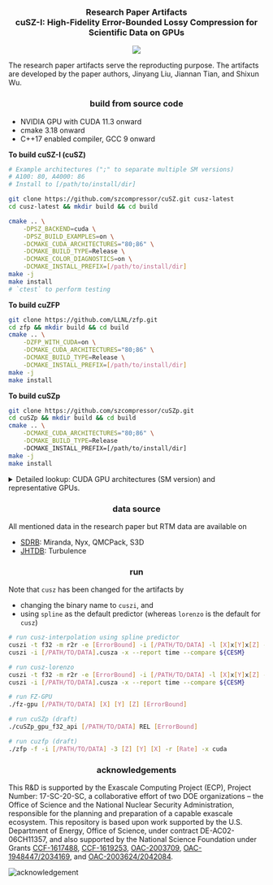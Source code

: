 <!-- <h3 align="center"><img src="https://user-images.githubusercontent.com/10354752/81179956-05860600-8f70-11ea-8b01-856f29b9e8b2.jpg" width="150"></h3> -->

<h3 align="center">
Research Paper Artifacts
<br>
cuSZ-I: High-Fidelity Error-Bounded Lossy Compression for Scientific Data on GPUs
</h3>

<p align="center">
<a href="./LICENSE"><img src="https://img.shields.io/badge/License-BSD%203--Clause-blue.svg"></a>
</p>

The research paper artifacts serve the reproducting purpose. The artifacts are developed by the paper authors, Jinyang Liu, Jiannan Tian, and Shixun Wu.


<h3 align="center">
build from source code
</h3>

- NVIDIA GPU with CUDA 11.3 onward
    <!-- - see detailed compatibility matrix below
    - Spack installation can work for 11.0 onward -->
- cmake 3.18 onward
- C++17 enabled compiler, GCC 9 onward

<b>To build cuSZ-I (cuSZ)</b>

```bash
# Example architectures (";" to separate multiple SM versions)
# A100: 80, A4000: 86
# Install to [/path/to/install/dir]

git clone https://github.com/szcompressor/cuSZ.git cusz-latest
cd cusz-latest && mkdir build && cd build

cmake .. \
    -DPSZ_BACKEND=cuda \
    -DPSZ_BUILD_EXAMPLES=on \
    -DCMAKE_CUDA_ARCHITECTURES="80;86" \
    -DCMAKE_BUILD_TYPE=Release \
    -DCMAKE_COLOR_DIAGNOSTICS=on \
    -DCMAKE_INSTALL_PREFIX=[/path/to/install/dir]
make -j
make install
# `ctest` to perform testing
```

<b>To build cuZFP</b>

```bash
git clone https://github.com/LLNL/zfp.git
cd zfp && mkdir build && cd build
cmake .. \
    -DZFP_WITH_CUDA=on \
    -DCMAKE_CUDA_ARCHITECTURES="80;86" \
    -DCMAKE_BUILD_TYPE=Release \
    -DCMAKE_INSTALL_PREFIX=[/path/to/install/dir]
make -j
make install
```

<b>To build cuSZp</b>

```bash
git clone https://github.com/szcompressor/cuSZp.git
cd cuSZp && mkdir build && cd build
cmake .. \
    -DCMAKE_CUDA_ARCHITECTURES="80;86" \
    -DCMAKE_BUILD_TYPE=Release
    -DCMAKE_INSTALL_PREFIX=[/path/to/install/dir]
make -j
make install
```


<details>
<summary>
Detailed lookup: CUDA GPU architectures (SM version) and representative GPUs.
</summary>

NVIDIA CUDA architectures and names and representative GPUs are listed below. 
More details can be found at [CUDA GPUs](https://developer.nvidia.com/cuda-gpus).


| SM id  | arch.  | grade/segment         | GPU product example       |
| ------ | ------ | --------------------- | ------------------------- |
| 60     | Pascal | HPC/ML                | P100                      |
| 70     | Volta  | HPC/ML                | V100                      |
| 75     | Turing | consumer/professional | RTX 20?0, Quadro RTX ?000 |
| 80     | Ampere | HPC/ML                | A100                      |
| 86     | Ampere | consumer/professional | RTX 30?0, RTX A?000       |
| 89 `*` | Ada    | consumer/professional | RTX 40?0, RTX ?000        |
| 90 `*` | Hopper | HPC/ML                | H100                      |

`*` as of CUDA 11.8

</details>


<h3 align="center">
data source
</h3>

All mentioned data in the research paper but RTM data are available on 

- [SDRB](https://sdrbench.github.io): Miranda, Nyx, QMCPack, S3D
- [JHTDB](http://turbulence.pha.jhu.edu): Turbulence

<h3 align="center">
run
</h3>

Note that `cusz` has been changed for the artifacts by

- changing the binary name to `cuszi`, and 
- using `spline` as the default predictor (whereas `lorenzo` is the default for `cusz`)


```bash
# run cusz-interpolation using spline predictor
cuszi -t f32 -m r2r -e [ErrorBound] -i [/PATH/TO/DATA] -l [X]x[Y]x[Z] -z --report time
cuszi -i [/PATH/TO/DATA].cusza -x --report time --compare ${CESM}
```

```bash
# run cusz-lorenzo
cuszi -t f32 -m r2r -e [ErrorBound] -i [/PATH/TO/DATA] -l [X]x[Y]x[Z] -z --report time --predictor lorenzo
cuszi -i [/PATH/TO/DATA].cusza -x --report time --compare ${CESM}
```

```bash
# run FZ-GPU
./fz-gpu [/PATH/TO/DATA] [X] [Y] [Z] [ErrorBound]
```

```bash
# run cuSZp (draft)
./cuSZp_gpu_f32_api [/PATH/TO/DATA] REL [ErrorBound]
```

```bash
# run cuzfp (draft)
./zfp -f -i [/PATH/TO/DATA] -3 [Z] [Y] [X] -r [Rate] -x cuda
```

<h3 align="center">
acknowledgements
</h3>

This R&D is supported by the Exascale Computing Project (ECP), Project Number: 17-SC-20-SC, a collaborative effort of two DOE organizations – the Office of Science and the National Nuclear Security Administration, responsible for the planning and preparation of a capable exascale ecosystem. This repository is based upon work supported by the U.S. Department of Energy, Office of Science, under contract DE-AC02-06CH11357, and also supported by the National Science Foundation under Grants [CCF-1617488](https://www.nsf.gov/awardsearch/showAward?AWD_ID=1617488), [CCF-1619253](https://www.nsf.gov/awardsearch/showAward?AWD_ID=1619253), [OAC-2003709](https://www.nsf.gov/awardsearch/showAward?AWD_ID=2003709), [OAC-1948447/2034169](https://www.nsf.gov/awardsearch/showAward?AWD_ID=2034169), and [OAC-2003624/2042084](https://www.nsf.gov/awardsearch/showAward?AWD_ID=2042084).

![acknowledgement](https://user-images.githubusercontent.com/10354752/196348936-f0909251-1c2f-4c53-b599-08642dcc2089.png)
